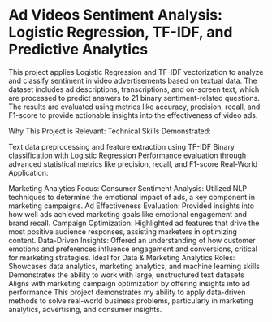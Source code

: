 # Ad Videos Sentiment Analysis: Logistic Regression, TF-IDF, and Predictive Analytics
This project applies Logistic Regression and TF-IDF vectorization to analyze and classify sentiment in video advertisements based on textual data. The dataset includes ad descriptions, transcriptions, and on-screen text, which are processed to predict answers to 21 binary sentiment-related questions. The results are evaluated using metrics like accuracy, precision, recall, and F1-score to provide actionable insights into the effectiveness of video ads.

Why This Project is Relevant:
Technical Skills Demonstrated:

Text data preprocessing and feature extraction using TF-IDF
Binary classification with Logistic Regression
Performance evaluation through advanced statistical metrics like precision, recall, and F1-score
Real-World Application:

Marketing Analytics Focus:
Consumer Sentiment Analysis: Utilized NLP techniques to determine the emotional impact of ads, a key component in marketing campaigns.
Ad Effectiveness Evaluation: Provided insights into how well ads achieved marketing goals like emotional engagement and brand recall.
Campaign Optimization: Highlighted ad features that drive the most positive audience responses, assisting marketers in optimizing content.
Data-Driven Insights: Offered an understanding of how customer emotions and preferences influence engagement and conversions, critical for marketing strategies.
Ideal for Data & Marketing Analytics Roles:
Showcases data analytics, marketing analytics, and machine learning skills
Demonstrates the ability to work with large, unstructured text datasets
Aligns with marketing campaign optimization by offering insights into ad performance
This project demonstrates my ability to apply data-driven methods to solve real-world business problems, particularly in marketing analytics, advertising, and consumer insights.

